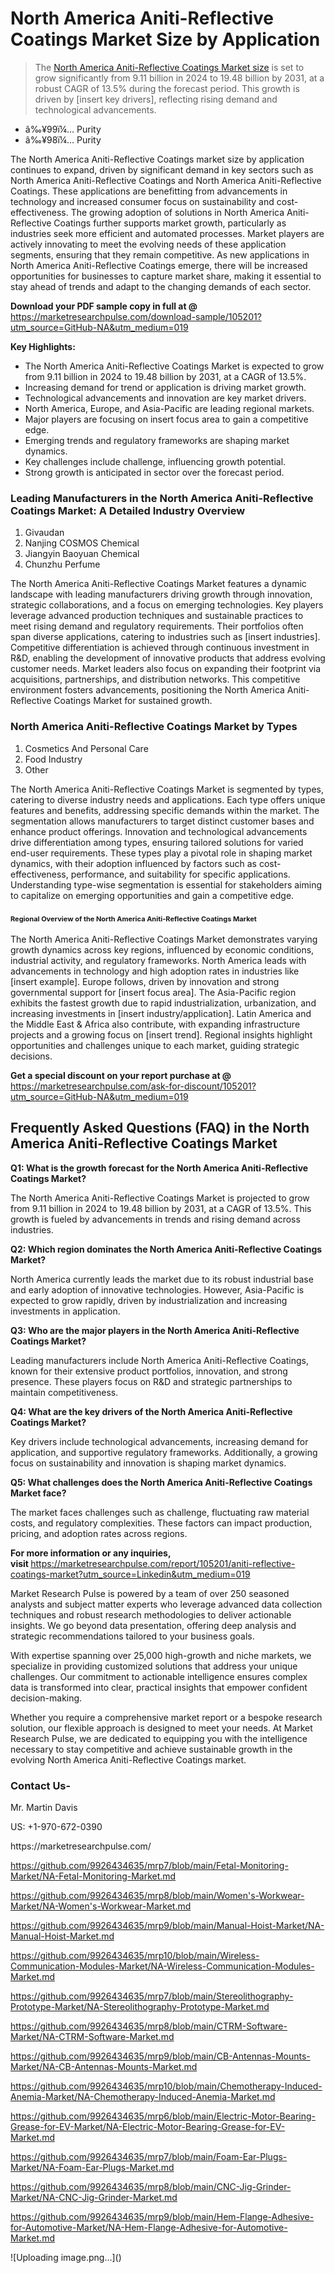 <h1>North America Aniti-Reflective Coatings Market&nbsp;Size by Application</h1><blockquote><p>The <a href="https://marketresearchpulse.com/download-sample/105201?utm_source=GitHub-NA&amp;utm_medium=019">North America Aniti-Reflective Coatings Market size</a> is set to grow significantly from 9.11 billion in 2024 to 19.48 billion by 2031, at a robust CAGR of 13.5% during the forecast period. This growth is driven by [insert key drivers], reflecting rising demand and technological advancements.</p></blockquote><ul><li>â‰¥99ï¼… Purity<li> â‰¥98ï¼… Purity</li></ul><p>The North America Aniti-Reflective Coatings market size by application continues to expand, driven by significant demand in key sectors such as North America Aniti-Reflective Coatings and North America Aniti-Reflective Coatings. These applications are benefitting from advancements in technology and increased consumer focus on sustainability and cost-effectiveness. The growing adoption of solutions in North America Aniti-Reflective Coatings further supports market growth, particularly as industries seek more efficient and automated processes. Market players are actively innovating to meet the evolving needs of these application segments, ensuring that they remain competitive. As new applications in North America Aniti-Reflective Coatings emerge, there will be increased opportunities for businesses to capture market share, making it essential to stay ahead of trends and adapt to the changing demands of each sector.</p><p><strong>Download your PDF sample copy in full at @ </strong><a href="https://marketresearchpulse.com/download-sample/105201?utm_source=GitHub-NA&amp;utm_medium=019">https://marketresearchpulse.com/download-sample/105201?utm_source=GitHub-NA&amp;utm_medium=019</a></p><p><strong>Key Highlights: </strong></p><ul><li>The North America Aniti-Reflective Coatings Market is expected to grow from 9.11 billion in 2024 to 19.48 billion by 2031, at a CAGR of 13.5%.</li><li>Increasing demand for trend or application is driving market growth.</li><li>Technological advancements and innovation are key market drivers.</li><li>North America, Europe, and Asia-Pacific are leading regional markets.</li><li>Major players are focusing on insert focus area to gain a competitive edge.</li><li>Emerging trends and regulatory frameworks are shaping market dynamics.</li><li>Key challenges include challenge, influencing growth potential.</li><li>Strong growth is anticipated in sector over the forecast period.</li></ul><h3>Leading Manufacturers in the North America Aniti-Reflective Coatings Market: A Detailed Industry Overview</h3><ol><li>Givaudan</li><li>Nanjing COSMOS Chemical</li><li>Jiangyin Baoyuan Chemical</li><li>Chunzhu Perfume</li></ol><div class="flex max-w-full flex-col flex-grow"><div class="min-h-8 text-message flex w-full flex-col items-end gap-2 whitespace-normal break-words [.text-message+&amp;]:mt-5" dir="auto" data-message-author-role="assistant" data-message-id="fd8432e4-4910-450d-b182-61b7bfb0a01f" data-message-model-slug="gpt-4o"><div class="flex w-full flex-col gap-1 empty:hidden first:pt-[3px]"><div class="markdown prose w-full break-words dark:prose-invert light"><p>The North America Aniti-Reflective Coatings Market features a dynamic landscape with leading manufacturers driving growth through innovation, strategic collaborations, and a focus on emerging technologies. Key players leverage advanced production techniques and sustainable practices to meet rising demand and regulatory requirements. Their portfolios often span diverse applications, catering to industries such as [insert industries]. Competitive differentiation is achieved through continuous investment in R&amp;D, enabling the development of innovative products that address evolving customer needs. Market leaders also focus on expanding their footprint via acquisitions, partnerships, and distribution networks. This competitive environment fosters advancements, positioning the North America Aniti-Reflective Coatings Market for sustained growth.</p></div></div></div></div><h3>North America Aniti-Reflective Coatings Market by Types</h3><ol><li>Cosmetics And Personal Care<li> Food Industry<li> Other</li></ol><div class="flex max-w-full flex-col flex-grow"><div class="min-h-8 text-message flex w-full flex-col items-end gap-2 whitespace-normal break-words [.text-message+&amp;]:mt-5" dir="auto" data-message-author-role="assistant" data-message-id="084470be-0bb7-4664-bddf-5156b4f41249" data-message-model-slug="gpt-4o-mini"><div class="flex w-full flex-col gap-1 empty:hidden first:pt-[3px]"><div class="markdown prose w-full break-words dark:prose-invert light"><p>The North America Aniti-Reflective Coatings Market is segmented by types, catering to diverse industry needs and applications. Each type offers unique features and benefits, addressing specific demands within the market. The segmentation allows manufacturers to target distinct customer bases and enhance product offerings. Innovation and technological advancements drive differentiation among types, ensuring tailored solutions for varied end-user requirements. These types play a pivotal role in shaping market dynamics, with their adoption influenced by factors such as cost-effectiveness, performance, and suitability for specific applications. Understanding type-wise segmentation is essential for stakeholders aiming to capitalize on emerging opportunities and gain a competitive edge.</p></div></div></div></div><h3><span style="font-size: 11px;">Regional Overview of the North America Aniti-Reflective Coatings Market</span></h3><div class="flex max-w-full flex-col flex-grow"><div class="min-h-8 text-message flex w-full flex-col items-end gap-2 whitespace-normal break-words [.text-message+&amp;]:mt-5" dir="auto" data-message-author-role="assistant" data-message-id="e9038762-ce64-4e30-91c9-9bd413514231" data-message-model-slug="gpt-4o-mini"><div class="flex w-full flex-col gap-1 empty:hidden first:pt-[3px]"><div class="markdown prose w-full break-words dark:prose-invert light"><p>The North America Aniti-Reflective Coatings Market demonstrates varying growth dynamics across key regions, influenced by economic conditions, industrial activity, and regulatory frameworks. North America leads with advancements in technology and high adoption rates in industries like [insert example]. Europe follows, driven by innovation and strong governmental support for [insert focus area]. The Asia-Pacific region exhibits the fastest growth due to rapid industrialization, urbanization, and increasing investments in [insert industry/application]. Latin America and the Middle East &amp; Africa also contribute, with expanding infrastructure projects and a growing focus on [insert trend]. Regional insights highlight opportunities and challenges unique to each market, guiding strategic decisions.</p></div></div></div></div><p><strong>Get a special discount on your report purchase at @ </strong><a href="https://marketresearchpulse.com/ask-for-discount/105201?utm_source=GitHub-NA&amp;utm_medium=019">https://marketresearchpulse.com/ask-for-discount/105201?utm_source=GitHub-NA&amp;utm_medium=019</a></p><h2>Frequently Asked Questions (FAQ) in the North America Aniti-Reflective Coatings Market</h2><p><strong>Q1: What is the growth forecast for the North America Aniti-Reflective Coatings Market?</strong></p><p>The North America Aniti-Reflective Coatings Market is projected to grow from 9.11 billion in 2024 to 19.48 billion by 2031, at a CAGR of 13.5%. This growth is fueled by advancements in trends and rising demand across industries.</p><p><strong>Q2: Which region dominates the North America Aniti-Reflective Coatings Market?</strong></p><p>North America currently leads the market due to its robust industrial base and early adoption of innovative technologies. However, Asia-Pacific is expected to grow rapidly, driven by industrialization and increasing investments in application.</p><p><strong>Q3: Who are the major players in the North America Aniti-Reflective Coatings Market?</strong></p><p>Leading manufacturers include North America Aniti-Reflective Coatings, known for their extensive product portfolios, innovation, and strong presence. These players focus on R&amp;D and strategic partnerships to maintain competitiveness.</p><p><strong>Q4: What are the key drivers of the North America Aniti-Reflective Coatings Market?</strong></p><p>Key drivers include technological advancements, increasing demand for application, and supportive regulatory frameworks. Additionally, a growing focus on sustainability and innovation is shaping market dynamics.</p><p><strong>Q5: What challenges does the North America Aniti-Reflective Coatings Market face?</strong></p><p>The market faces challenges such as challenge, fluctuating raw material costs, and regulatory complexities. These factors can impact production, pricing, and adoption rates across regions.</p><p><strong>For more information or any inquiries, visit&nbsp;</strong><a href="https://marketresearchpulse.com/report/105201/aniti-reflective-coatings-market?utm_source=Linkedin&utm_medium=019">https://marketresearchpulse.com/report/105201/aniti-reflective-coatings-market?utm_source=Linkedin&utm_medium=019</a></p><p>Market Research Pulse is powered by a team of over 250 seasoned analysts and subject matter experts who leverage advanced data collection techniques and robust research methodologies to deliver actionable insights. We go beyond data presentation, offering deep analysis and strategic recommendations tailored to your business goals.</p><p>With expertise spanning over 25,000 high-growth and niche markets, we specialize in providing customized solutions that address your unique challenges. Our commitment to actionable intelligence ensures complex data is transformed into clear, practical insights that empower confident decision-making.</p><p>Whether you require a comprehensive market report or a bespoke research solution, our flexible approach is designed to meet your needs. At Market Research Pulse, we are dedicated to equipping you with the intelligence necessary to stay competitive and achieve sustainable growth in the evolving North America Aniti-Reflective Coatings market.</p><h3><strong>Contact Us-</strong></h3><p>Mr. Martin Davis</p><p>US: +1-970-672-0390</p><p>https://marketresearchpulse.com/</p><p><a href="https://github.com/9926434635/mrp7/blob/main/Fetal-Monitoring-Market/NA-Fetal-Monitoring-Market.md">https://github.com/9926434635/mrp7/blob/main/Fetal-Monitoring-Market/NA-Fetal-Monitoring-Market.md</a></p><p><a href="https://github.com/9926434635/mrp8/blob/main/Women's-Workwear-Market/NA-Women's-Workwear-Market.md">https://github.com/9926434635/mrp8/blob/main/Women's-Workwear-Market/NA-Women's-Workwear-Market.md</a></p><p><a href="https://github.com/9926434635/mrp9/blob/main/Manual-Hoist-Market/NA-Manual-Hoist-Market.md">https://github.com/9926434635/mrp9/blob/main/Manual-Hoist-Market/NA-Manual-Hoist-Market.md</a></p><p><a href="https://github.com/9926434635/mrp10/blob/main/Wireless-Communication-Modules-Market/NA-Wireless-Communication-Modules-Market.md">https://github.com/9926434635/mrp10/blob/main/Wireless-Communication-Modules-Market/NA-Wireless-Communication-Modules-Market.md</a></p><p><a href="https://github.com/9926434635/mrp7/blob/main/Stereolithography-Prototype-Market/NA-Stereolithography-Prototype-Market.md">https://github.com/9926434635/mrp7/blob/main/Stereolithography-Prototype-Market/NA-Stereolithography-Prototype-Market.md</a></p><p><a href="https://github.com/9926434635/mrp8/blob/main/CTRM-Software-Market/NA-CTRM-Software-Market.md">https://github.com/9926434635/mrp8/blob/main/CTRM-Software-Market/NA-CTRM-Software-Market.md</a></p><p><a href="https://github.com/9926434635/mrp9/blob/main/CB-Antennas-Mounts-Market/NA-CB-Antennas-Mounts-Market.md">https://github.com/9926434635/mrp9/blob/main/CB-Antennas-Mounts-Market/NA-CB-Antennas-Mounts-Market.md</a></p><p><a href="https://github.com/9926434635/mrp10/blob/main/Chemotherapy-Induced-Anemia-Market/NA-Chemotherapy-Induced-Anemia-Market.md">https://github.com/9926434635/mrp10/blob/main/Chemotherapy-Induced-Anemia-Market/NA-Chemotherapy-Induced-Anemia-Market.md</a></p><p><a href="https://github.com/9926434635/mrp6/blob/main/Electric-Motor-Bearing-Grease-for-EV-Market/NA-Electric-Motor-Bearing-Grease-for-EV-Market.md">https://github.com/9926434635/mrp6/blob/main/Electric-Motor-Bearing-Grease-for-EV-Market/NA-Electric-Motor-Bearing-Grease-for-EV-Market.md</a></p><p><a href="https://github.com/9926434635/mrp7/blob/main/Foam-Ear-Plugs-Market/NA-Foam-Ear-Plugs-Market.md">https://github.com/9926434635/mrp7/blob/main/Foam-Ear-Plugs-Market/NA-Foam-Ear-Plugs-Market.md</a></p><p><a href="https://github.com/9926434635/mrp8/blob/main/CNC-Jig-Grinder-Market/NA-CNC-Jig-Grinder-Market.md">https://github.com/9926434635/mrp8/blob/main/CNC-Jig-Grinder-Market/NA-CNC-Jig-Grinder-Market.md</a></p><p><a href="https://github.com/9926434635/mrp9/blob/main/Hem-Flange-Adhesive-for-Automotive-Market/NA-Hem-Flange-Adhesive-for-Automotive-Market.md">https://github.com/9926434635/mrp9/blob/main/Hem-Flange-Adhesive-for-Automotive-Market/NA-Hem-Flange-Adhesive-for-Automotive-Market.md</a></p>
![Uploading image.png…]()

